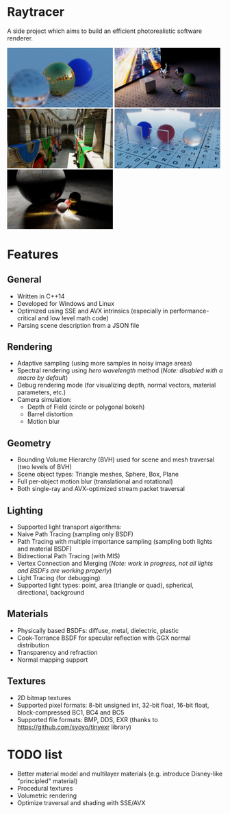 # Raytracer
A side project which aims to build an efficient photorealistic software renderer.

<p float="left">
    <img width="49%" src="https://raw.githubusercontent.com/Witek902/Raytracer/master/Gallery/1.jpg">
    <img width="49%" src="https://raw.githubusercontent.com/Witek902/Raytracer/master/Gallery/2.jpg">
    <img width="49%" src="https://raw.githubusercontent.com/Witek902/Raytracer/master/Gallery/sponza.jpg">
    <img width="49%" src="https://raw.githubusercontent.com/Witek902/Raytracer/master/Gallery/rough_glass.jpg">
    <img width="49%" src="https://raw.githubusercontent.com/Witek902/Raytracer/master/Gallery/caustics.jpg">
</p>

Features
========

General
---------

* Written in C++14
* Developed for Windows and Linux
* Optimized using SSE and AVX intrinsics (especially in performance-critical and low level math code)
* Parsing scene description from a JSON file

Rendering
---------

* Adaptive sampling (using more samples in noisy image areas)
* Spectral rendering using _hero wavelength_ method (_Note: disabled with a macro by default_)
* Debug rendering mode (for visualizing depth, normal vectors, material parameters, etc.)
* Camera simulation:
  * Depth of Field (circle or polygonal bokeh)
  * Barrel distortion
  * Motion blur
  
Geometry
--------

* Bounding Volume Hierarchy (BVH) used for scene and mesh traversal (two levels of BVH)
* Scene object types: Triangle meshes, Sphere, Box, Plane
* Full per-object motion blur (translational and rotational)
* Both single-ray and AVX-optimized stream packet traversal

Lighting
--------
* Supported light transport algorithms:
 * Naive Path Tracing (sampling only BSDF)
 * Path Tracing with multiple importance sampling (sampling both lights and material BSDF)
 * Bidirectional Path Tracing (with MIS)
 * Vertex Connection and Merging (_Note: work in progress, not all lights and BSDFs are working properly_)
 * Light Tracing (for debugging) 
* Supported light types: point, area (triangle or quad), spherical, directional, background

Materials
---------

* Physically based BSDFs: diffuse, metal, dielectric, plastic
* Cook-Torrance BSDF for specular reflection with GGX normal distribution
* Transparency and refraction
* Normal mapping support

Textures
--------

* 2D bitmap textures
* Supported pixel formats: 8-bit unsigned int, 32-bit float, 16-bit float, block-compressed BC1, BC4 and BC5
* Supported file formats: BMP, DDS, EXR (thanks to https://github.com/syoyo/tinyexr library)


TODO list
=========

* Better material model and multilayer materials (e.g. introduce Disney-like "principled" material)
* Procedural textures
* Volumetric rendering
* Optimize traversal and shading with SSE/AVX
